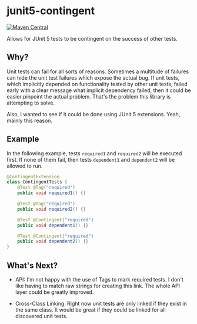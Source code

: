 # junit5-contingent

[![Maven Central](https://maven-badges.herokuapp.com/maven-central/com.bnorm.junit5.contingent/junit5-contingent/badge.svg)](https://maven-badges.herokuapp.com/maven-central/com.bnorm.junit5.contingent/junit5-contingent)

Allows for JUnit 5 tests to be contingent on the success of other tests.

## Why?

Unit tests can fail for all sorts of reasons. Sometimes a multitude of failures
can hide the unit test failures which expose the actual bug. If unit tests,
which implicitly depended on functionality tested by other unit tests, failed
early with a clear message what implicit dependency failed, then it could be
easier pinpoint the actual problem. That's the problem this library is
attempting to solve.

Also, I wanted to see if it could be done using JUnit 5 extensions. Yeah,
mainly this reason.

## Example

In the following example, tests `required1` and `required2` will be executed
first. If none of them fail, then tests `dependent1` and `dependent2` will be
allowed to run.

```java
@ContingentExtension
class ContingentTests {
    @Test @Tag("required")
    public void required1() {}

    @Test @Tag("required")
    public void required2() {}

    @Test @Contingent("required")
    public void dependent1() {}

    @Test @Contingent("required")
    public void dependent2() {}
}
```

## What's Next?

- API: I'm not happy with the use of Tags to mark required tests. I don't like
  having to match raw strings for creating this link. The whole API layer could
  be greatly improved.

- Cross-Class Linking: Right now unit tests are only linked if they exist in
  the same class. It would be great if they could be linked for all discovered
  unit tests.

